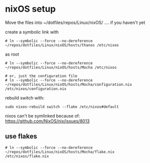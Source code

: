 # nixOS setup

Move the files into ~/dotfiles/repos/Linux/nixOS/ .... if you haven't yet

create a symbolic link with


```
# ln --symbolic --force --no-dereference ~/repos/dotfiles/Linux/nixOS/hosts/thanos /etc/nixos
```
as root

```
# ln --symbolic --force --no-dereference ~/repos/dotfiles/Linux/nixOS/hosts/Mocha /etc/nixos

# or, just the configuration file
# ln --symbolic --force --no-dereference ~/repos/dotfiles/Linux/nixOS/hosts/Mocha/configuration.nix /etc/nixos/configuration.nix
```


rebuild switch with:

```
sudo nixos-rebuild switch --flake /etc/nixos#default
```


nixos can't be symlinked because of:
https://github.com/NixOS/nix/issues/8013

## use flakes

```
# ln --symbolic --force --no-dereference ~/repos/dotfiles/Linux/nixOS/hosts/Mocha/flake.nix /etc/nixos/flake.nix
```

